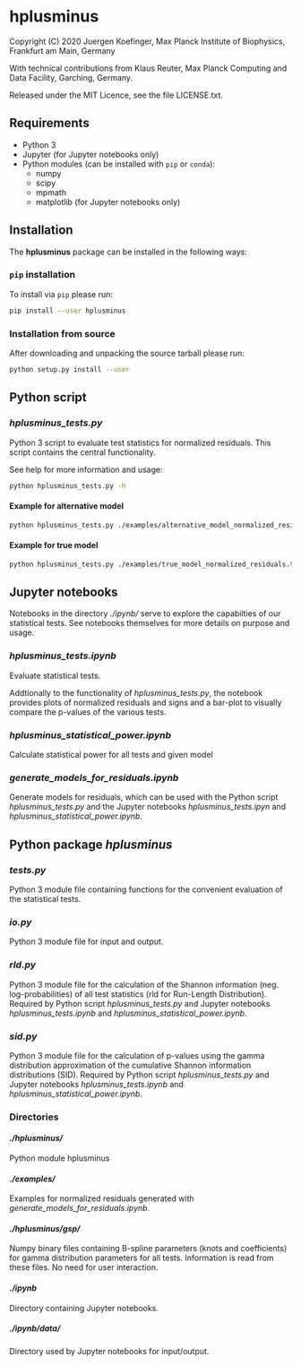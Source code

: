 # hplusminus

Copyright (C) 2020 Juergen Koefinger, Max Planck Institute of Biophysics, Frankfurt am Main, Germany

With technical contributions from Klaus Reuter, Max Planck Computing and Data Facility, Garching, Germany.

Released under the MIT Licence, see the file LICENSE.txt.

## Requirements

* Python 3
* Jupyter (for Jupyter notebooks only)
* Python modules (can be installed with `pip` or `conda`):
  * numpy
  * scipy
  * mpmath
  * matplotlib (for Jupyter notebooks only)

## Installation

The **hplusminus** package can be installed in the following ways:

### `pip` installation

To install via `pip` please run:

```bash
pip install --user hplusminus
```

### Installation from source

After downloading and unpacking the source tarball please run:

```bash
python setup.py install --user
```

## Python script

### *hplusminus_tests.py*

Python 3 script to evaluate test statistics for normalized residuals.
This script contains the central functionality.

See help for more information and usage:

```bash
python hplusminus_tests.py -h
````

#### Example for alternative model

```bash
python hplusminus_tests.py ./examples/alternative_model_normalized_residuals.txt
```

#### Example for true model

```bash
python hplusminus_tests.py ./examples/true_model_normalized_residuals.txt
```

## Jupyter notebooks

Notebooks in the directory *./ipynb/* serve to explore the capabilties of our statistical tests.
See notebooks themselves for more details on purpose and usage.

### *hplusminus_tests.ipynb*

Evaluate statistical tests.

Addtionally to the functionality of *hplusminus_tests.py*, the notebook provides
plots of normalized residuals and signs and a bar-plot to visually compare the p-values of the various tests.

### *hplusminus_statistical_power.ipynb*

Calculate statistical power for all tests and given model

### *generate_models_for_residuals.ipynb*

Generate models for residuals, which can be used with the Python script *hplusminus_tests.py* and the Jupyter notebooks *hplusminus_tests.ipyn* and *hplusminus_statistical_power.ipynb*.

## Python package *hplusminus*

### *tests.py*

Python 3 module file containing functions for the convenient evaluation of the statistical tests.

### *io.py*

Python 3 module file for input and output.

### *rld.py*

Python 3 module file for the calculation of the Shannon information (neg. log-probabilities) of all test statistics (rld for Run-Length Distribution).
Required by Python script *hplusminus_tests.py* and Jupyter notebooks *hplusminus_tests.ipynb* and *hplusminus_statistical_power.ipynb*.

### *sid.py*

Python 3 module file for the calculation of p-values using the gamma distribution approximation
of the cumulative Shannon information distributions (SID).
Required by Python script *hplusminus_tests.py* and Jupyter notebooks *hplusminus_tests.ipynb* and *hplusminus_statistical_power.ipynb*.


### Directories

#### *./hplusminus/*

Python module hplusminus

#### *./examples/*

Examples for normalized residuals generated with *generate_models_for_residuals.ipynb*.

#### *./hplusminus/gsp/*

Numpy binary files containing B-spline parameters (knots and coefficients) for gamma distribution parameters for all tests.
Information is read from these files. No need for user interaction.

#### *./ipynb*

Directory containing Jupyter notebooks.

##### *./ipynb/data/*

Directory used by Jupyter notebooks for input/output.
